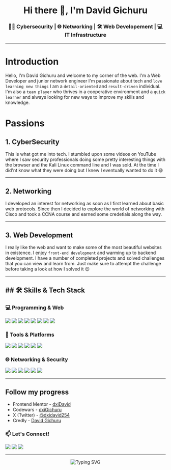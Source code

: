 <h1 align="center">Hi there 👋, I'm David Gichuru</h1>
<h3 align="center">🧑‍💻 Cybersecurity | 🌐 Networking | 🛠️ Web Developement | 💻 IT Infrastructure</h3>


<hr>

# Introduction

Hello, I'm David Gichuru and welcome to my corner of the web. I'm a Web Developer and junior network engineer I'm passionate about tech and `love learning new things` I am a `detail-oriented` and `result-driven` individual. I'm also a `team player` who thrives in a cooperative environment and a `quick learner` and always looking for new ways to improve my skills and knowledge.

# Passions

## 1. CyberSecurity

This is what got me into tech. I stumbled upon some videos on YouTube where I saw security professionals doing some pretty interesting things with the browser and the Kali Linux command line and I was sold. At the time I did'nt know what they were doing but I knew I eventually wanted to do it :smile:

---

## 2. Networking

I developed an interest for networking as soon as I first learned about basic web protocols. Since then I decided to explore the world of networking with Cisco and took a CCNA course and earned some credetials along the way.

---

## 3. Web Development

I really like the web and want to make some of the most beautiful websites in existence. I enjoy `front-end development` and warming up to backend development. I have a number of completed projects and solved challenges that you can view and learn from. Just make sure to attempt the challenge before taking a look at how I solved it :wink:

---

## ## 🛠️ Skills & Tech Stack

### 💻 Programming & Web

<img src="https://img.shields.io/badge/HTML5-E34F26?logo=html5&logoColor=white" />
<img src="https://img.shields.io/badge/CSS3-1572B6?logo=css3&logoColor=white" />
<img src="https://img.shields.io/badge/JavaScript-F7DF1E?logo=javascript&logoColor=black" />
<img src="https://img.shields.io/badge/React-20232A?logo=react&logoColor=61DAFB" />
<img src="https://img.shields.io/badge/Node.js-339933?logo=node.js&logoColor=white" />
<img src="https://img.shields.io/badge/Python-3776AB?logo=python&logoColor=white" />
<img src="https://img.shields.io/badge/SQL-003B57?logo=postgresql&logoColor=white" />
<img src="https://img.shields.io/badge/Firebase-FFCA28?logo=firebase&logoColor=black" />

### 🧪 Tools & Platforms

<img src="https://img.shields.io/badge/Vite-646CFF?logo=vite&logoColor=white" />
<img src="https://img.shields.io/badge/Git-F05032?logo=git&logoColor=white" />
<img src="https://img.shields.io/badge/GitHub-181717?logo=github&logoColor=white" />
<img src="https://img.shields.io/badge/Figma-F24E1E?logo=figma&logoColor=white" />
<img src="https://img.shields.io/badge/Lunacy-1C1C1C?logo=icons8&logoColor=white" />
<img src="https://img.shields.io/badge/Visual_Studio_Code-007ACC?logo=visualstudiocode&logoColor=white" />

### 🌐 Networking & Security

<img src="https://img.shields.io/badge/Networking-005A9C?logo=cisco&logoColor=white" />
<img src="https://img.shields.io/badge/Kali_Linux-557C94?logo=kalilinux&logoColor=white" />
<img src="https://img.shields.io/badge/TryHackMe-212C42?logo=tryhackme&logoColor=white" />
<img src="https://img.shields.io/badge/Hack_The_Box-9FEF00?logo=hackthebox&logoColor=black" />
<img src="https://img.shields.io/badge/Linux-Fedora-294172?logo=fedora&logoColor=white" />
<img src="https://img.shields.io/badge/Windows_Server-0078D6?logo=windows&logoColor=white" />

---

## Follow my progress

- Frontend Mentor - [dxiDavid](https://www.frontendmentor.io/profile/dxiDavid)
- Codewars - [dxiGichuru](https://www.codewars.com/users/dxiGichuru)
- X (Twitter) - [@dxidavid254](https://www.twitter.com/dxidavid254)
- Credly - [David Gichuru](https://www.credly.com/users/david-gichuru.7f767a1d)

### 📫 Let's Connect!

<p>
  <a href="mailto:david.gichuru@example.com"><img src="https://img.shields.io/badge/Email-D14836?logo=gmail&logoColor=white"/></a>
  <a href="https://linkedin.com/in/david-gichuru"><img src="https://img.shields.io/badge/LinkedIn-0077B5?logo=linkedin&logoColor=white"/></a>
  <a href="https://github.com/david-gichuru"><img src="https://img.shields.io/badge/GitHub-181717?logo=github&logoColor=white"/></a>
</p>

---

<p align="center">
  <img src="https://readme-typing-svg.herokuapp.com?font=Fira+Code&size=22&pause=1000&color=F700FF&center=true&width=435&lines=Always+Learning...;Building+Secure+Systems...;One+Block+at+a+Time!" alt="Typing SVG" />
</p>

